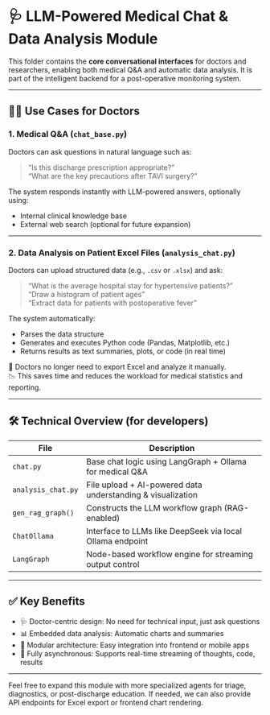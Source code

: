 # 🩺 LLM-Powered Medical Chat & Data Analysis Module

This folder contains the **core conversational interfaces** for doctors and researchers, enabling both medical Q&A and automatic data analysis. It is part of the intelligent backend for a post-operative monitoring system.

---

## 🧑‍⚕️ Use Cases for Doctors

### 1. Medical Q&A (`chat_base.py`)
Doctors can ask questions in natural language such as:

> “Is this discharge prescription appropriate?”  
> “What are the key precautions after TAVI surgery?”

The system responds instantly with LLM-powered answers, optionally using:
- Internal clinical knowledge base
- External web search (optional for future expansion)

---

### 2. Data Analysis on Patient Excel Files (`analysis_chat.py`)
Doctors can upload structured data (e.g., `.csv` or `.xlsx`) and ask:

> “What is the average hospital stay for hypertensive patients?”  
> “Draw a histogram of patient ages”  
> “Extract data for patients with postoperative fever”

The system automatically:
- Parses the data structure
- Generates and executes Python code (Pandas, Matplotlib, etc.)
- Returns results as text summaries, plots, or code (in real time)

🧠 Doctors no longer need to export Excel and analyze it manually.  
📉 This saves time and reduces the workload for medical statistics and reporting.

---

## 🛠 Technical Overview (for developers)

| File | Description |
|------|-------------|
| `chat.py` | Base chat logic using LangGraph + Ollama for medical Q&A |
| `analysis_chat.py` | File upload + AI-powered data understanding & visualization |
| `gen_rag_graph()` | Constructs the LLM workflow graph (RAG-enabled) |
| `ChatOllama` | Interface to LLMs like DeepSeek via local Ollama endpoint |
| `LangGraph` | Node-based workflow engine for streaming output control |

---

## ✅ Key Benefits

- 🩺 Doctor-centric design: No need for technical input, just ask questions
- 📊 Embedded data analysis: Automatic charts and summaries
- 🧩 Modular architecture: Easy integration into frontend or mobile apps
- 🔁 Fully asynchronous: Supports real-time streaming of thoughts, code, results

---

Feel free to expand this module with more specialized agents for triage, diagnostics, or post-discharge education. If needed, we can also provide API endpoints for Excel export or frontend chart rendering.
